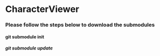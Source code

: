 # CharacterViewer


### Please follow the steps below to download the submodules 

#### git submodule init 
##### git submodule update 
